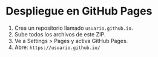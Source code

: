 # Despliegue en GitHub Pages

1. Crea un repositorio llamado `usuario.github.io`.
2. Sube todos los archivos de este ZIP.
3. Ve a Settings > Pages y activa GitHub Pages.
4. Abre: `https://usuario.github.io/`